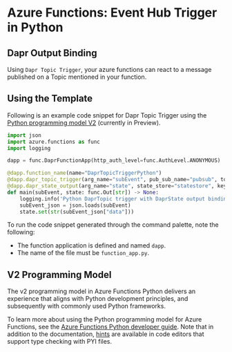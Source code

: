 # Azure Functions: Event Hub Trigger in Python

## Dapr Output Binding

Using `Dapr Topic Trigger`, your azure functions can react to a message published on a Topic mentioned in your function.

## Using the Template

Following is an example code snippet for Dapr Topic Trigger using the [Python programming model V2](https://aka.ms/pythonprogrammingmodel) (currently in Preview).

```python
import json
import azure.functions as func
import logging

dapp = func.DaprFunctionApp(http_auth_level=func.AuthLevel.ANONYMOUS)

@dapp.function_name(name="DaprTopicTriggerPython")
@dapp.dapr_topic_trigger(arg_name="subEvent", pub_sub_name="pubsub", topic="A")
@dapp.dapr_state_output(arg_name="state", state_store="statestore", key="order")
def main(subEvent, state: func.Out[str]) -> None:
    logging.info('Python DaprTopic trigger with DaprState output binding function processed a request from the Dapr Runtime.')
    subEvent_json = json.loads(subEvent)
    state.set(str(subEvent_json["data"]))
```

To run the code snippet generated through the command palette, note the following:

- The function application is defined and named `dapp`.
- The name of the file must be `function_app.py`.

## V2 Programming Model

The v2 programming model in Azure Functions Python delivers an experience that aligns with Python development principles, and subsequently with commonly used Python frameworks. 

To learn more about using the Python programming model for Azure Functions, see the [Azure Functions Python developer guide](https://aka.ms/pythondeveloperguide). Note that in addition to the documentation, [hints](https://aka.ms/functions-python-hints) are available in code editors that support type checking with PYI files.